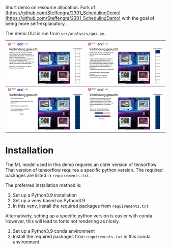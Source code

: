 
Short demo on resource allocation.
Fork of [https://github.com/Steffengra/2301_SchedulingDemo](https://github.com/Steffengra/2301_SchedulingDemo) with the goal of being more self-explanatory.

The demo GUI is run from `src/analysis/gui.py`.

| ![screen1.jpg](reports/screen1.jpg) | ![screen2.jpg](reports/screen2.jpg) |
| ----------------------------------- |-------------------------------------|
| ![screen3.jpg](reports/screen3.jpg) | ![screen4.jpg](reports/screen4.jpg) |


# Installation
The ML model used in this demo requires an older version of tensorflow.
That version of tensorflow requires a specific python version.
The required packages are listed in `requirements.txt`.

The preferred installation method is:
1. Set up a Python3.9 installation
2. Set up a venv based on Python3.9
3. In this venv, install the required packages from `requirements.txt`

Alternatively, setting up a specific python version is easier with conda.
However, this will lead to fonts not rendering as nicely.
1. Set up a Python3.9 conda environment
2. Install the required packages from `requirements.txt` in this conda environment